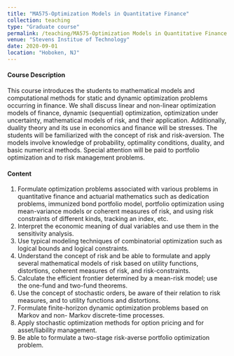 ```yaml
---
title: "MA575-Optimization Models in Quantitative Finance"
collection: teaching
type: "Graduate course"
permalink: /teaching/MA575-Optimization Models in Quantitative Finance
venue: "Stevens Institue of Technology"
date: 2020-09-01
location: "Hoboken, NJ"
---
```




#### **Course Description**

This course introduces the students to mathematical models and computational methods for static and dynamic optimization problems occurring in finance. We shall discuss linear and non-linear optimization models of finance, dynamic (sequential) optimization, optimization under uncertainty, mathematical models of risk, and their application. Additionally, duality theory and its use in economics and finance will be stresses. The students will be familiarized with the concept of risk and risk-aversion. The models involve knowledge of probability, optimality conditions, duality, and basic numerical methods. Special attention will be paid to portfolio optimization and to risk management problems.

#### Content

1. Formulate optimization problems associated with various problems in quantitative finance and actuarial mathematics such as dedication problems, immunized bond portfolio model, portfolio optimization using mean-variance models or coherent measures of risk, and using risk constraints of different kinds, tracking an index, etc.
2. Interpret the economic meaning of dual variables and use them in the sensitivity analysis.
3. Use typical modeling techniques of combinatorial optimization such as logical bounds and logical constraints.
4. Understand the concept of risk and be able to formulate and apply several mathematical models of risk based on utility functions, distortions, coherent measures of risk, and risk-constraints.
5. Calculate the efficient frontier determined by a mean-risk model; use the one-fund and two-fund theorems.
6. Use the concept of stochastic orders, be aware of their relation to risk measures, and to utility functions and distortions.
7. Formulate finite-horizon dynamic optimization problems based on Markov and non- Markov discrete-time processes.
8. Apply stochastic optimization methods for option pricing and for asset/liability management.
9. Be able to formulate a two-stage risk-averse portfolio optimization problem.